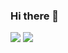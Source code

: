 ### Hi there 👋




<img src="https://img.shields.io/badge/R-276DC3?style=flat-square&logo=R&logoColor=white"/>  <img src="https://img.shields.io/badge/Python-3776AB?style=flat-square&logo=Python&logoColor=white"/>



<!--
**eeunhee/eeunhee** is a ✨ _special_ ✨ repository because its `README.md` (this file) appears on your GitHub profile.

Here are some ideas to get you started:

- 🔭 I’m currently working on ...
- 🌱 I’m currently learning ...
- 👯 I’m looking to collaborate on ...
- 🤔 I’m looking for help with ...
- 💬 Ask me about ...
- 📫 How to reach me: ...
- 😄 Pronouns: ...
- ⚡ Fun fact: ...
-->
